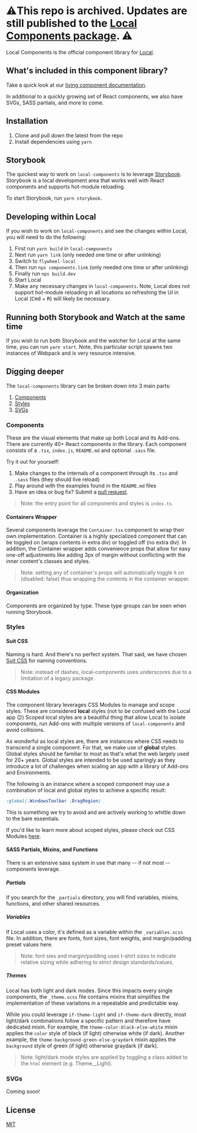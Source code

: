 # ⚠️This repo is archived. Updates are still published to the [Local Components package](https://www.npmjs.com/package/@getflywheel/local-components). ⚠️

Local Components is the official component library for [Local](https://localwp.com/).

## What's included in this component library?

Take a quick look at our [living component documentation](https://master--62d18352969d7c650b935483.chromatic.com/).

In additional to a quickly growing set of React components, we also have SVGs, SASS partials, and more to come.

## Installation

1. Clone and pull down the latest from the repo
2. Install dependencies using `yarn`

## Storybook

The quickest way to work on `local-components` is to leverage [Storybook](https://storybook.js.org/). Storybook is a
local development area that works well with React components and supports hot-module reloading.

To start Storybook, run `yarn storybook`.

## Developing within Local

If you wish to work on `local-components` and see the changes within Local, you will need to do the following:

1. First run `yarn build` in `local-components`
2. Next run `yarn link` (only needed one time or after unlinking)
3. Switch to `flywheel-local`
3. Then run `nps components.link` (only needed one time or after unlinking)
4. Finally run `nps build.dev`
5. Start Local
6. Make any necessary changes in `local-components`. Note, Local does not support hot-module reloading in all locations
so refreshing the UI in Local (<kbd>Cmd</kbd> + <kbd>R</kbd>) will likely be necessary.

## Running both Storybook and Watch at the same time

If you wish to run both Storybook and the watcher for Local at the same time, you can run `yarn start`. Note, this particular
script spawns two instances of Webpack and is very resource intensive.

## Digging deeper

The `local-components` library can be broken down into 3 main parts:

1. [Components](#components)
2. [Styles](#styles)
3. [SVGs](#svgs)

### Components

These are the visual elements that make up both Local and its Add-ons.
There are currently 40+ React components in the library.
Each component consists of a `.tsx`, `index.js`, `README.md` and optional `.sass` file.

Try it out for yourself!

1. Make changes to the internals of a component through its `.tsx` and `.sass` files (they should live reload)
1. Play around with the examples found in the `README.md` files
1. Have an idea or bug fix? Submit a [pull request](https://github.com/getflywheel/local-components/pulls).

> Note: the entry point for all components and styles is `index.ts`.

#### Containers Wrapper

Several components leverage the `Container.tsx` component to wrap their own implementation.
Container is a highly specialized component that can be toggled on (wraps contents in extra div) or toggled off (no extra div).
In addition, the Container wrapper adds convenience props that allow for easy one-off adjustments like adding 3px of margin without conflicting with the inner content's classes and styles.

> Note: setting any of container's props will automatically toggle it on (disabled: false) thus wrapping the contents in the container wrapper.

#### Organization

Components are organized by type. These type groups can be seen when running Storybook.

### Styles

#### Suit CSS

Naming is hard. And there's no perfect system.
That said, we have chosen [Suit CSS](https://suitcss.github.io/) for naming conventions.

> Note: instead of dashes, local-components uses underscores due to a limitation of a legacy package.

#### CSS Modules

The component library leverages CSS Modules to manage and scope styles.
These are considered **local** styles (not to be confused with the Local app 😉)
Scoped local styles are a beautiful thing that allow Local to isolate components, run Add-ons with multiple versions of `local-components` and avoid collisions.

As wonderful as local styles are, there are instances where CSS needs to transcend a single component.
For that, we make use of **global** styles.
Global styles should be familiar to most as that's what the web largely used for 20+ years.
Global styles are intended to be used sparingly as they introduce a lot of challenges when scaling an app with a library of Add-ons and Environments.

The following is an instance where a scoped component may use a combination of local and global styles to achieve a specific result:

```css
:global(.WindowsToolbar .DragRegion)
```

This is something we try to avoid and are actively working to whittle down to the bare essentials.

If you'd like to learn more about scoped styles, please check out CSS Modules [here](https://github.com/css-modules/css-modules).

#### SASS Partials, Mixins, and Functions

There is an extensive sass system in use that many -- if not most -- components leverage.

##### Partials

If you search for the `_partials` directory, you will find variables, mixins, functions, and other shared resources.

##### Variables

If Local uses a color, it's defined as a variable within the `_variables.scss` file.
In addition, there are fonts, font sizes, font weights, and margin/padding preset values here.

> Note: font sies and margin/padding uses t-shirt sizes to indicate relative sizing while adhering to strict design standards/values.

##### Themes

Local has both light and dark modes. Since this impacts every single components, the `_theme.scss` file contains
mixins that simplifies the implementation of these variations in a repeatable and predictable way.

While you could leverage `if-theme-light` and `if-theme-dark` directly, most light/dark combinations follow a specific pattern and therefore have dedicated mixin.
For example, the `theme-color-black-else-white` mixin applies the `color` style of black (if light) otherwise white (if dark).
Another example, the `theme-background-green-else-graydark` mixin applies the `background` style of green (if light) otherwise graydark (if dark).

> Note: light/dark mode styles are applied by toggling a class added to the `html` element (e.g. Theme__Light).

### SVGs

Coming soon!

## License

[MIT](LICENSE)
